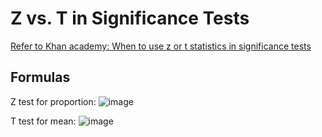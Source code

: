 # Z vs. T in Significance Tests

[Refer to Khan academy: When to use z or t statistics in significance tests](https://www.khanacademy.org/math/statistics-probability/significance-tests-one-sample/modal/v/when-to-use-z-or-t-statistics-in-significance-tests)

## Formulas

Z test for proportion:
![image](https://user-images.githubusercontent.com/14041622/45408926-514fb180-b6a0-11e8-8174-1a360944483c.png)


T test for mean:
![image](https://user-images.githubusercontent.com/14041622/45405555-eef1b380-b695-11e8-8bbb-0369788dfa02.png)
